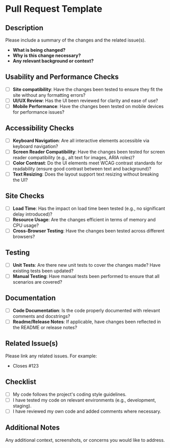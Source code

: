 # Pull Request Template

## Description

Please include a summary of the changes and the related issue(s). 

- **What is being changed?**
- **Why is this change necessary?**
- **Any relevant background or context?**

## Usability and Performance Checks

- [ ] **Site compatibility**: Have the changes been tested to ensure they fit the site without any formatting errors?
- [ ] **UI/UX Review**: Has the UI been reviewed for clarity and ease of use?
- [ ] **Mobile Performance**: Have the changes been tested on mobile devices for performance issues?

## Accessibility Checks

- [ ] **Keyboard Navigation**: Are all interactive elements accessible via keyboard navigation?
- [ ] **Screen Reader Compatibility**: Have the changes been tested for screen reader compatibility (e.g., alt text for images, ARIA roles)?
- [ ] **Color Contrast**: Do the UI elements meet WCAG contrast standards for readability (ensure good contrast between text and background)?
- [ ] **Text Resizing**: Does the layout support text resizing without breaking the UI?

## Site Checks

- [ ] **Load Time**: Has the impact on load time been tested (e.g., no significant delay introduced)?
- [ ] **Resource Usage**: Are the changes efficient in terms of memory and CPU usage?
- [ ] **Cross-Browser Testing**: Have the changes been tested across different browsers?

## Testing

- [ ] **Unit Tests**: Are there new unit tests to cover the changes made? Have existing tests been updated?
- [ ] **Manual Testing**: Have manual tests been performed to ensure that all scenarios are covered?

## Documentation

- [ ] **Code Documentation**: Is the code properly documented with relevant comments and docstrings?
- [ ] **Readme/Release Notes**: If applicable, have changes been reflected in the README or release notes?

## Related Issue(s)

Please link any related issues. For example:
- Closes #123

## Checklist

- [ ] My code follows the project's coding style guidelines.
- [ ] I have tested my code on relevant environments (e.g., development, staging).
- [ ] I have reviewed my own code and added comments where necessary.

## Additional Notes
Any additional context, screenshots, or concerns you would like to address.